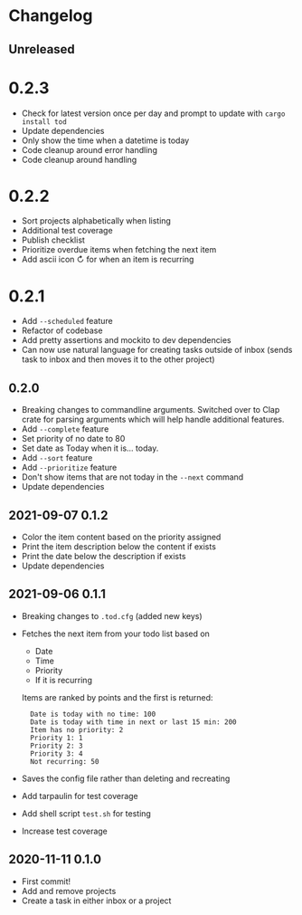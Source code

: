 # Changelog

## Unreleased

# 0.2.3
- Check for latest version once per day and prompt to update with `cargo install tod`
- Update dependencies
- Only show the time when a datetime is today
- Code cleanup around error handling
- Code cleanup around handling

# 0.2.2
- Sort projects alphabetically when listing
- Additional test coverage
- Publish checklist
- Prioritize overdue items when fetching the next item
- Add ascii icon ↻ for when an item is recurring

# 0.2.1
- Add `--scheduled` feature
- Refactor of codebase
- Add pretty assertions and mockito to dev dependencies
- Can now use natural language for creating tasks outside of inbox (sends task to inbox and then moves it to the other project)

## 0.2.0
- Breaking changes to commandline arguments. Switched over to Clap crate for parsing arguments which will help handle additional features.
- Add `--complete` feature
- Set priority of no date to 80
- Set date as Today when it is... today.
- Add `--sort` feature
- Add `--prioritize` feature
- Don't show items that are not today in the `--next` command
- Update dependencies

## 2021-09-07 0.1.2
- Color the item content based on the priority assigned
- Print the item description below the content if exists
- Print the date below the description if exists
- Update dependencies

## 2021-09-06 0.1.1
- Breaking changes to `.tod.cfg` (added new keys)
- Fetches the next item from your todo list based on
  - Date
  - Time
  - Priority
  - If it is recurring
  
  Items are ranked by points and the first is returned:
  ```
    Date is today with no time: 100
    Date is today with time in next or last 15 min: 200
    Item has no priority: 2
    Priority 1: 1
    Priority 2: 3
    Priority 3: 4
    Not recurring: 50
  ```
- Saves the config file rather than deleting and recreating
- Add tarpaulin for test coverage
- Add shell script `test.sh` for testing
- Increase test coverage

## 2020-11-11 0.1.0
- First commit!
- Add and remove projects
- Create a task in either inbox or a project

